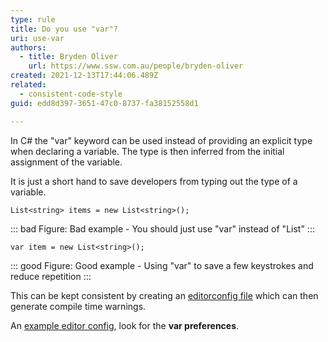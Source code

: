 ```yaml
---
type: rule
title: Do you use "var"?
uri: use-var
authors:
  - title: Bryden Oliver
    url: https://www.ssw.com.au/people/bryden-oliver
created: 2021-12-13T17:44:06.489Z
related:
  - consistent-code-style
guid: edd8d397-3651-47c0-8737-fa38152558d1

---
```


In C# the "var" keyword can be used instead of providing an explicit type when declaring a variable. The type is then inferred from the initial assignment of the variable.
<!--endintro-->
It is just a short hand to save developers from typing out the type of a variable.

```
List<string> items = new List<string>();
```

::: bad
Figure: Bad example - You should just use "var" instead of "List<string>"
:::

```
var item = new List<string>();
```

::: good
Figure: Good example - Using "var" to save a few keystrokes and reduce repetition
:::

This can be kept consistent by creating an [editorconfig file](/consistent-code-style) which can then generate compile time warnings.

An [example editor config](https://github.com/SSWConsulting/SSW.CleanArchitecture/blob/main/.editorconfig), look for the **var preferences**.

